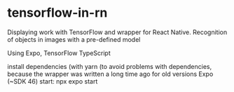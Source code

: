 # tensorflow-in-rn
Displaying work with TensorFlow and wrapper for React Native. Recognition of objects in images with a pre-defined model

Using Expo, TensorFlow
TypeScript

install dependencies (with yarn (to avoid problems with dependencies, because the wrapper was written a long time ago for old versions Expo (~SDK 46)
start: npx expo start
